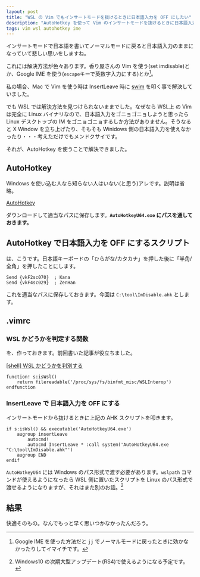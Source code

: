 ```yaml
---
layout: post
title: "WSL の Vim でもインサートモードを抜けるときに日本語入力を OFF にしたい"
description: "AutoHotkey を使って Vim のインサートモードを抜けるときに日本語入力を OFF にする。"
tags: vim wsl autohotkey ime
---
```


インサートモードで日本語を書いてノーマルモードに戻ると日本語入力のままになっていて悲しい思いをしますね。

これには解決方法が色々あります。香り屋さんの Vim を使う(set imdisable)とか、Google IME を使う(`escape`キーで英数字入力にする)とか[^1]。

[^1]: Google IME を使った方法だと `jj` でノーマルモードに戻ったときに効かなかったりしてイマイチです。

私の場合、Mac で Vim を使う時は InsertLeave 時に [swim](https://github.com/mitsuse/swim) を叩く事で解決していました。

でも WSL では解決方法を見つけられないままでした。なぜなら WSL上 の Vim は完全に Linux バイナリなので、日本語入力をゴニョゴニョしようと思ったら Linux デスクトップの IM をゴニョゴニョするしか方法がありません。そうなると X Window を立ち上げたり、そもそも Winidows 側の日本語入力を使えなかったり・・・考えただけでもメンドクサイです。

それが、AutoHotkey を使うことで解決できました。

## AutoHotkey

Windows を使い込む人なら知らない人はいない(と思う)アレです。説明は省略。

[AutoHotkey](https://autohotkey.com/)

ダウンロードして適当なパスに保存します。**`AutoHotkeyU64.exe` にパスを通しておきます。**

## AutoHotkey で日本語入力を OFF にするスクリプト

は、こうです。日本語キーボードの「ひらがな/カタカナ」を押した後に「半角/全角」を押したことにします。

```
Send {vkF2sc070}  ; Kana
Send {vkF4sc029}  ; ZenHan
```

これを適当なパスに保存しておきます。今回は `C:\tool\ImDisable.ahk` とします。

## .vimrc

### WSL かどうかを判定する関数

を、作っておきます。前回書いた記事が役立ちました。

[[shell] WSL かどうかを判別する](https://mmktomato.github.io/2018/03/21/detect-wsl.html)

```
function! s:isWsl()
    return filereadable('/proc/sys/fs/binfmt_misc/WSLInterop')
endfunction
```

### InsertLeave で 日本語入力を OFF にする

インサートモードから抜けるときに上記の AHK スクリプトを叩きます。

```
if s:isWsl() && executable('AutoHotkeyU64.exe')
    augroup insertLeave
        autocmd!
        autocmd InsertLeave * :call system('AutoHotkeyU64.exe "C:\tool\ImDisable.ahk"')
    augroup END
endif
```

`AutoHotkeyU64` には Windows のパス形式で渡す必要があります。`wslpath` コマンドが使えるようになったら WSL 側に置いたスクリプトを Linux のパス形式で渡せるようになりますが、それはまた別のお話。[^2]

[^2]: Windows10 の次期大型アップデート(RS4)で使えるようになる予定です。

## 結果

快適そのもの。なんでもっと早く思いつかなかったんだろう。
